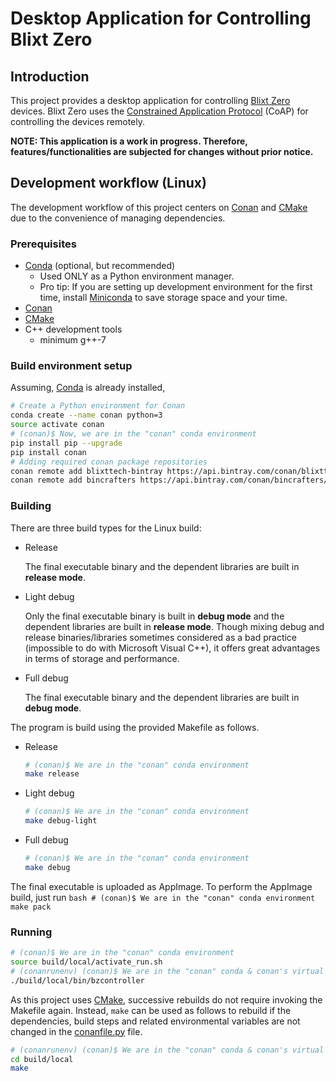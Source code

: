 # Desktop Application for Controlling Blixt Zero

## Introduction
This project provides a desktop application for controlling [Blixt Zero](https://blixt.tech/) devices.
Blixt Zero uses the [Constrained Application Protocol](https://tools.ietf.org/html/rfc7252) (CoAP) for controlling the devices remotely. 

**NOTE: This application is a work in progress. Therefore, features/functionalities are subjected for changes without prior notice.**

## Development workflow (Linux)

The development workflow of this project centers on [Conan](https://conan.io/) and [CMake](https://cmake.org/) due to the convenience of managing dependencies.

### Prerequisites

- [Conda](https://docs.conda.io/) (optional, but recommended)
    - Used ONLY as a Python environment manager.
    - Pro tip: If you are setting up development environment for the first time, install [Miniconda](https://docs.conda.io/en/latest/miniconda.html) to save storage space and your time. 
- [Conan](https://conan.io/)
- [CMake](https://cmake.org/)
- C++ development tools
    - minimum g++-7 

### Build environment setup
    
Assuming, [Conda](https://docs.conda.io/) is already installed, 

```bash
# Create a Python environment for Conan 
conda create --name conan python=3 
source activate conan
# (conan)$ Now, we are in the "conan" conda environment
pip install pip --upgrade
pip install conan
# Adding required conan package repositories
conan remote add blixttech-bintray https://api.bintray.com/conan/blixttech/conan-packages
conan remote add bincrafters https://api.bintray.com/conan/bincrafters/public-conan
```

### Building

There are three build types for the Linux build:
- Release

  The final executable binary and the dependent libraries are built in **release mode**.  

- Light debug

  Only the final executable binary is built in **debug mode** and the dependent libraries are built in **release mode**.
  Though mixing debug and release binaries/libraries sometimes considered as a bad practice (impossible to do with Microsoft Visual C++), it offers great advantages in terms of storage and performance.  

- Full debug

  The final executable binary and the dependent libraries are built in **debug mode**.

The program is build using the provided Makefile as follows.


- Release

    ```bash
    # (conan)$ We are in the "conan" conda environment
    make release
    ```

- Light debug

    ```bash
    # (conan)$ We are in the "conan" conda environment
    make debug-light
    ```

- Full debug

    ```bash
    # (conan)$ We are in the "conan" conda environment
    make debug
    ```

The final executable is uploaded as AppImage. To perform the AppImage build, just run
    ```bash
    # (conan)$ We are in the "conan" conda environment
    make pack
    ```

### Running


```bash
# (conan)$ We are in the "conan" conda environment
source build/local/activate_run.sh
# (conanrunenv) (conan)$ We are in the "conan" conda & conan's virtual run environment
./build/local/bin/bzcontroller
```

As this project uses [CMake](https://cmake.org/), successive rebuilds do not require invoking the Makefile again. Instead, ``make`` can be used as follows to rebuild if the dependencies, build steps and related environmental variables are not changed in the [conanfile.py](conanfile.py) file. 

```bash
# (conanrunenv) (conan)$ We are in the "conan" conda & conan's virtual run environment
cd build/local
make
```
